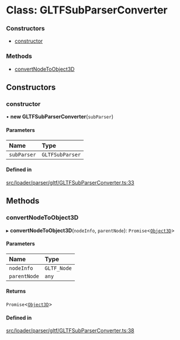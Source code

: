 # Class: GLTFSubParserConverter


### Constructors

- [constructor](GLTFSubParserConverter.md#constructor)

### Methods

- [convertNodeToObject3D](GLTFSubParserConverter.md#convertnodetoobject3d)

## Constructors

### constructor

• **new GLTFSubParserConverter**(`subParser`)

#### Parameters

| Name | Type |
| :------ | :------ |
| `subParser` | `GLTFSubParser` |

#### Defined in

[src/loader/parser/gltf/GLTFSubParserConverter.ts:33](https://github.com/Orillusion/orillusion/blob/main/src/loader/parser/gltf/GLTFSubParserConverter.ts#L33)

## Methods

### convertNodeToObject3D

▸ **convertNodeToObject3D**(`nodeInfo`, `parentNode`): `Promise`<[`Object3D`](Object3D.md)\>

#### Parameters

| Name | Type |
| :------ | :------ |
| `nodeInfo` | `GLTF_Node` |
| `parentNode` | `any` |

#### Returns

`Promise`<[`Object3D`](Object3D.md)\>

#### Defined in

[src/loader/parser/gltf/GLTFSubParserConverter.ts:38](https://github.com/Orillusion/orillusion/blob/main/src/loader/parser/gltf/GLTFSubParserConverter.ts#L38)
